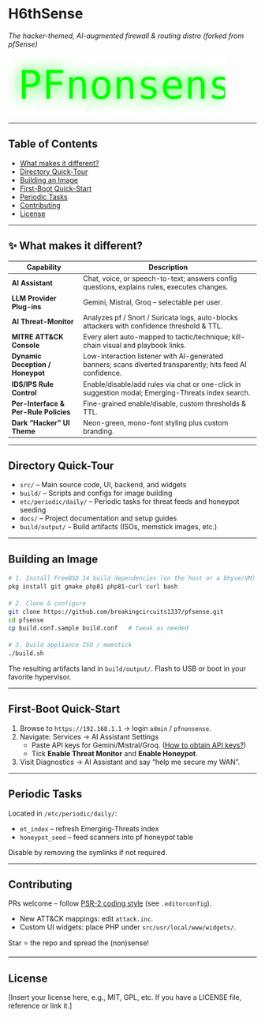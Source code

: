# H6thSense

_The hacker-themed, AI-augmented firewall & routing distro (forked from pfSense)_

![logo](src/usr/local/www/img/h6thsense_logo.svg)

---

## Table of Contents

- [What makes it different?](#what-makes-it-different)
- [Directory Quick-Tour](#directory-quick-tour)
- [Building an Image](#building-an-image)
- [First-Boot Quick-Start](#first-boot-quick-start)
- [Periodic Tasks](#periodic-tasks)
- [Contributing](#contributing)
- [License](#license)

---

## ✨ What makes it different?

| Capability              | Description                                                                                           |
|-------------------------|-------------------------------------------------------------------------------------------------------|
| **AI Assistant**        | Chat, voice, or speech-to-text; answers config questions, explains rules, executes changes.           |
| **LLM Provider Plug-ins** | Gemini, Mistral, Groq – selectable per user.                                                        |
| **AI Threat-Monitor**   | Analyzes pf / Snort / Suricata logs, auto-blocks attackers with confidence threshold & TTL.           |
| **MITRE ATT&CK Console**| Every alert auto-mapped to tactic/technique; kill-chain visual and playbook links.                    |
| **Dynamic Deception / Honeypot** | Low-interaction listener with AI-generated banners; scans diverted transparently; hits feed AI confidence. |
| **IDS/IPS Rule Control**| Enable/disable/add rules via chat or one-click in suggestion modal; Emerging-Threats index search.    |
| **Per-Interface & Per-Rule Policies** | Fine-grained enable/disable, custom thresholds & TTL.                                   |
| **Dark “Hacker” UI Theme** | Neon-green, mono-font styling plus custom branding.                                                |

---

## Directory Quick-Tour

- `src/` – Main source code, UI, backend, and widgets
- `build/` – Scripts and configs for image building
- `etc/periodic/daily/` – Periodic tasks for threat feeds and honeypot seeding
- `docs/` – Project documentation and setup guides
- `build/output/` – Build artifacts (ISOs, memstick images, etc.)

---

## Building an Image

```sh
# 1. Install FreeBSD 14 build dependencies (on the host or a bhyve/VM)
pkg install git gmake php81 php81-curl curl bash

# 2. Clone & configure
git clone https://github.com/breakingcircuits1337/pfsense.git
cd pfsense
cp build.conf.sample build.conf   # tweak as needed

# 3. Build appliance ISO / memstick
./build.sh
```

The resulting artifacts land in `build/output/`.
Flash to USB or boot in your favorite hypervisor.

---

## First-Boot Quick-Start

1. Browse to `https://192.168.1.1` → login `admin` / `pfnonsense`.
2. Navigate: Services → AI Assistant Settings
    - Paste API keys for Gemini/Mistral/Groq. ([How to obtain API keys?](#getting-api-keys))
    - Tick **Enable Threat Monitor** and **Enable Honeypot**.
3. Visit Diagnostics → AI Assistant and say “help me secure my WAN”.

---

## Periodic Tasks

Located in `/etc/periodic/daily/`:
- `et_index` – refresh Emerging-Threats index
- `honeypot_seed` – feed scanners into pf honeypot table

Disable by removing the symlinks if not required.

---

## Contributing

PRs welcome – follow [PSR-2 coding style](https://www.php-fig.org/psr/psr-2/) (see `.editorconfig`).
- New ATT&CK mappings: edit `attack.inc`.
- Custom UI widgets: place PHP under `src/usr/local/www/widgets/`.

Star ⭐ the repo and spread the (non)sense!

---

## License

[Insert your license here, e.g., MIT, GPL, etc. If you have a LICENSE file, reference or link it.]